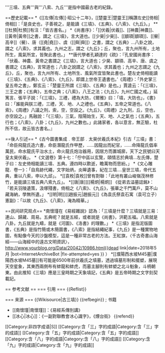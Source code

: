 '''三墳、五典'''與'''八索、九丘'''是指中國最古老的紀錄。

==歷史記載==
*《[[左傳|左傳]]·昭公十二年》，[[楚靈王|楚靈王]]稱讚左史[[倚相|倚相]]：「是良史也，子善視之，是能讀《三墳》、《五典》、《八索》、《九丘》。」
**[[杜預|杜預]]有注：「皆古書名。」
*《尚書序》：「[[伏羲|伏羲]]、[[神農|神農]]、[[黃帝|黃帝]]之書，謂之《三墳》，言大道也。[[少昊|少昊]]、[[顓頊|顓頊]]、[[嚳|高辛]]（嚳）、唐（[[堯|堯]]）、虞（[[舜|舜]]）之書，謂之《五典》...八卦之說，謂之《八索》，求其義也。九州之志，謂之《九丘》；丘，聚也，言九州所有，土地所生，風氣所宜，皆聚此書也。」
**唐代學者孔穎達的《疏》：『孔安國尚書序：「伏羲、神農、黃帝之書謂之《三墳》，言大道也；少昊、顓頊、高辛、唐、虞之書謂之《五典》，言常道也；八卦之說謂之《八索》，求其義也；九州之志謂之《九丘》，丘，聚也，言九州所有、土地所生、風氣所宜皆聚此書也。楚左史倚相能讀《三墳》、《五典》、《八索》、《九丘》，即謂上世帝王遺書也。’《周禮》：「外史掌三皇五帝之書」，鄭玄云：「楚靈王所謂《三墳》、《五典》是也。」賈逵云：「《三墳》，三王之書；《五典》，五帝之典；《八索》，八王之法；《九丘》，九州亡國之戒。」延篤言、張平子說：「《三墳》，三禮，禮為大防，《爾雅》曰：「墳，大防也」，《書》曰：「誰能與朕三禮，三禮，天、地、人之禮也。《五典》，五帝之常道也。《八索》，《周禮》八議之刑，索，空，空設之。《九丘》，《周禮》之九刑，丘，空也，亦空設之。」馬融說：「《三墳》，三氣，陰陽始生，天、地、人之氣也；《五典》，五行也；《八索》，八卦；《九丘》，九州之數也。」此諸家者，各以意言，無正驗，杜所不信，故云皆古書名。』

==後人引述==
*《古今圖書集成﹒帝王部﹒太昊伏羲氏本紀》引古「三墳」書：「命臣飛龍氏造六書，命臣潛龍氏作甲歷，……因龍出而紀官，……命降龍氏倡率萬民，命水龍氏平治水土，命火龍氏炮治器用，因居方而置城廓，天下之民號曰天皇太昊伏羲」。
*《文選卷》第十七：「佇中區以玄覽，頤情志於典墳...左氏傳，楚子曰：左史倚相能讀三墳、五典。遵四時以歎逝，瞻萬物而思紛。」
*《文心雕龍．卷一》：「自鳥跡代繩，文字始炳，炎皞遺事，紀在三墳....皇世三墳，帝代五典，重以八索，申以九邱」。
*[[袁枚|袁枚]]曾有對聯：「此地有叢山峻嶺茂林修竹，是能讀三墳五典八索九丘」。
*[[唐|唐]][[楊炯|楊炯]] 《從弟去溢墓誌銘》：「若夫羽陵遺策，汲塚殘書，倚相之《八索》、《九丘》，張華之千門萬戶，莫不山藏海納，學無所遺。」
*[[明|明]][[趙振元|趙振元]]《為袁氏祭袁石寓（袁可立子）憲副》：「以故《九丘》、《八索》，淹為精華。」

==民间研究观点==
*南懷瑾在《易經雜說》認為：「三墳是什麼？三墳就是三易：連山、歸藏、周易。五典呢？就是五經，或者說是《尚書》，洪範五福。八索就是八卦。九丘就是九疇，就是《河圖》、《洛書》的理數。」 
*《三墳》是指泥版圖書，《五典》是指竹簡或木簡圖書，《八索》是指結繩紀事，《九丘》是一種實物地圖，有點像今天的沙盤模型，這是一種非常古老的方法。<ref>王紅旗，〈千古奇書山海經——山海經中的遠古文明資訊〉，http://www.yourblog.org/Data/20042/10986.html{{dead link|date=2018年5月 |bot=InternetArchiveBot |fix-attempted=yes }} </ref>）
*[[濮陽西水坡M45墓|濮陽西水坡M45墓]]有可能是6500年前伏羲氏之墳墓，透過墳墓形制和擺塑，展現天空星象，其東西兩側布有蚌龍和蚌虎，而墓主腳則有蚌塑之北斗魁象，斗柄朝東。由此推知《三墳》應是三皇時期之天象墳記，《五典》是五帝時期之文字刻契載記。

== 参考文献 ==
=== 引用 ===
{{Reflist}}

=== 来源 ===
{{Wikisource|古三墳}}
{{refbegin}}
; 书籍
* [[南懷瑾|南懷瑾]]：《易經系傳別講》
* [[冰心|冰心]]：《一副對聯教會冰心識字》，《煙台街》
{{refend}}

[[Category:非四字成语|S]]
[[Category:含「三」字的成語|Category:含「三」字的成語]]
[[Category:含「五」字的成語|Category:含「五」字的成語]]
[[Category:含「八」字的成語|Category:含「八」字的成語]]
[[Category:含「九」字的成語|Category:含「九」字的成語]]